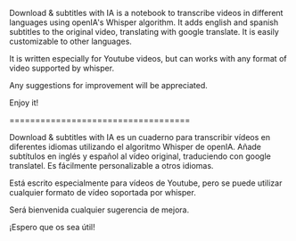 
Download & subtitles with IA is a notebook to transcribe videos in different languages using openIA's Whisper algorithm. It adds english and spanish subtitles to the original video, translating with google translate. It is easily customizable to other languages.  

It is written especially for Youtube videos, but can works with any format of video supported by whisper. 

Any suggestions for improvement will be appreciated.

Enjoy it!

===================================

Download & subtitles with IA es un cuaderno para transcribir vídeos en diferentes idiomas utilizando el algoritmo Whisper de openIA. Añade subtítulos en inglés y español al vídeo original, traduciendo con google translatel. Es fácilmente personalizable a otros idiomas.  

Está escrito especialmente para vídeos de Youtube, pero se puede utilizar cualquier formato de vídeo soportada por whisper. 

Será bienvenida cualquier sugerencia de mejora.

¡Espero que os sea útil!
